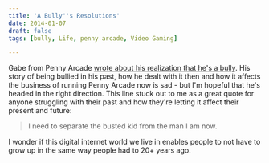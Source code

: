 ```yaml
---
title: 'A Bully''s Resolutions'
date: 2014-01-07
draft: false
tags: [bully, Life, penny arcade, Video Gaming]

---
```


Gabe from Penny Arcade [wrote about his realization that he's a bully](http://www.penny-arcade.com/2014/01/01/resolutions). His story of being bullied in his past, how he dealt with it then and how it affects the business of running Penny Arcade now is sad - but I'm hopeful that he's headed in the right direction. This line stuck out to me as a great quote for anyone struggling with their past and how they're letting it affect their present and future:

> I need to separate the busted kid from the man I am now.

I wonder if this digital internet world we live in enables people to not have to grow up in the same way people had to 20+ years ago.